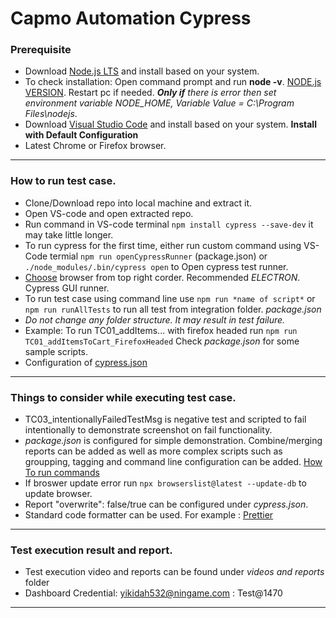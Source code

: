 # Capmo Automation Cypress

### Prerequisite 
  - Download [Node.js LTS](https://nodejs.org/en/) and install based on your system.
  - To check installation: Open command prompt and run **node -v**. [NODE.js VERSION](https://ibb.co/tZy3X2b). Restart pc if needed. ***Only if** there is error then set environment variable *NODE_HOME*, Variable Value = *C:\Program Files\nodejs**.
  - Download [Visual Studio Code](https://code.visualstudio.com/Download) and install based on your system. **Install with Default Configuration**
  - Latest Chrome or Firefox browser.

------------------------------------------------------------------------------------------------------------

### How to run test case. 
- Clone/Download repo into local machine and extract it.
- Open VS-code and open extracted repo.
- Run command in VS-code terminal `npm install cypress --save-dev` it may take little longer.
- To run cypress for the first time, either run custom command using VS-Code termial `npm run openCypressRunner` (package.json) or `./node_modules/.bin/cypress open` to Open cypress test runner. 
- [Choose](https://ibb.co/HDHL3tF) browser from top right corder. Recommended *ELECTRON*. Cypress GUI runner.
- To run test case using command line use `npm run *name of script*`  or `npm run runAllTests` to run all test from integration folder. *package.json*
- *Do not change any folder structure. It may result in test failure.*
- Example: To run TC01_addItems... with firefox headed run `npm run TC01_addItemsToCart_FirefoxHeaded` Check *package.json* for some sample scripts.
- Configuration of [cypress.json](https://docs.cypress.io/guides/references/configuration#cypress-json)

------------------------------------------------------------------------------------------------------------

### Things to consider while executing test case.

- TC03_intentionallyFailedTestMsg is negative test and scripted to fail intentionally to demonstrate screenshot on fail functionality.
- *package.json* is configured for simple demonstration. Combine/merging reports can be added as well as more complex scripts such as groupping, tagging and command line configuration can be added. [How To run commands](https://docs.cypress.io/guides/guides/command-line#How-to-run-commands)
- If broswer update error run `npx browserslist@latest --update-db` to update browser.
- Report "overwrite": false/true can be configured under *cypress.json*.
- Standard code formatter can be used. For example : [Prettier](https://prettier.io/docs/en/install.html)

------------------------------------------------------------------------------------------------------------

### Test execution result and report. 
- Test execution video and reports can be found under *videos and reports* folder
- Dashboard Credential: yikidah532@ningame.com : Test@1470
------------------------------------------------------------------------------------------------------------
